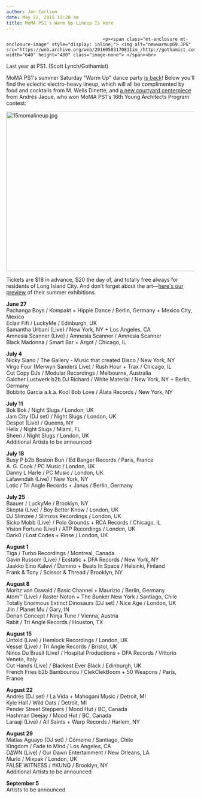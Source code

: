 ```yaml
---
author: Jen Carlson
date: May 22, 2015 11:20 am
title: MoMA PS1's Warm Up Lineup Is Here
---
```


	
										<p><span class="mt-enclosure mt-enclosure-image" style="display: inline;"> <img alt="newwarmup69.JPG" src="https://web.archive.org/web/20160503170811im_/http://gothamist.com/attachments/arts_jen/newwarmup69.JPG" width="640" height="480" class="image-none"> </span><br>
<span class="photo_caption">Last year at PS1. (Scott Lynch/Gothamist)</span></p>

<p>MoMA PS1&apos;s summer Saturday &quot;Warm Up&quot; dance party <a href="https://web.archive.org/web/20160503170811/http://press.moma.org/2015/05/warm-up-2015/">is back</a>! Below you&apos;ll find the eclectic electro-heavy lineup, which will all be complimented by food and cocktails from M. Wells Dinette, and <a href="https://web.archive.org/web/20160503170811/http://www.huffingtonpost.com/2015/02/10/andres-jaque_n_6647200.html">a new courtyard centerpiece</a> from Andr&#xE9;s Jaque, who won MoMA PS1&apos;s 16th Young Architects Program contest:</p>

<p><span class="mt-enclosure mt-enclosure-image" style="display: inline;"> <img alt="15momalineup.jpg" src="https://web.archive.org/web/20160503170811im_/http://gothamist.com/attachments/arts_jen/15momalineup.jpg" width="640" height="426" class="image-none"> </span></p>

<p>Tickets are $18 in advance, $20 the day of, and totally free always for residents of Long Island City. And don&apos;t forget about the art&#x2014;<a href="https://web.archive.org/web/20160503170811/http://gothamist.com/2015/05/04/moma_ps1s.php">here&apos;s our preview</a> of their summer exhibitions.</p>

<p><strong>June 27</strong> <br>
Pachanga Boys / Kompakt + Hippie Dance / Berlin, Germany + Mexico City, Mexico <br>
Eclair Fifi / LuckyMe / Edinburgh, UK <br>
Samantha Urbani (Live) / New York, NY + Los Angeles, CA <br>
Amnesia Scanner (Live) / Amnesia Scanner / Amnesia Scanner <br>
Black Madonna / Smart Bar + Argot / Chicago, IL </p>

<p><strong>July 4 </strong><br>
Nicky Siano / The Gallery - Music that created Disco / New York, NY <br>
Virgo Four (Merwyn Sanders Live) / Rush Hour + Trax / Chicago, IL <br>
Cut Copy DJs / Modular Recordings / Melbourne, Australia <br>
Galcher Lustwerk b2b DJ Richard / White Material / New York, NY + Berlin, Germany <br>
Bobbito Garcia a.k.a. Kool Bob Love / &#xC1;lata Records / New York, NY </p>

<p><strong>July 11</strong> <br>
Bok Bok / Night Slugs / London, UK <br>
Jam City (DJ set) / Night Slugs / London, UK <br>
Despot (Live) / Queens, NY <br>
Helix / Night Slugs / Miami, FL <br>
Sheen / Night Slugs / London, UK <br>
Additional Artists to be announced </p>

<p><strong>July 18 </strong><br>
Busy P b2b Boston Bun / Ed Banger Records / Paris, France <br>
A. G. Cook / PC Music / London, UK <br>
Danny L Harle / PC Music / London, UK <br>
Lafawndah (Live) / New York, NY <br>
Lotic / Tri Angle Records + Janus / Berlin, Germany </p>

<p><strong>July 25 </strong><br>
Baauer / LuckyMe / Brooklyn, NY <br>
Skepta (Live) / Boy Better Know / London, UK <br>
DJ Slimzee / Slimzos Recordings / London, UK <br>
Sicko Mobb (Live) / Polo Grounds + RCA Records / Chicago, IL <br>
Vision Fortune (Live) / ATP Recordings / London, UK <br>
Dark0 / Lost Codes + Rinse / London, UK </p>

<p><strong>August 1</strong> <br>
Tiga / Turbo Recordings / Montreal, Canada <br>
Gavin Russom (Live) / Ecstatic + DFA Records / New York, NY <br>
Jaakko Eino Kalevi / Domino + Beats In Space / Helsinki, Finland <br>
Frank &amp; Tony / Scissor &amp; Thread / Brooklyn, NY </p>

<p><strong>August 8</strong> <br>
Moritz von Oswald / Basic Channel + Maurizio / Berlin, Germany <br>
Atom&#x2122; (Live) / Raster Noton + The Bunker New York / Santiago, Chile <br>
Totally Enormous Extinct Dinosaurs (DJ set) / Nice Age / London, UK <br>
Jlin / Planet Mu / Gary, IN <br>
Dorian Concept / Ninja Tune / Vienna, Austria <br>
Rabit / Tri Angle Records / Houston, TX </p>

<p><strong>August 15</strong> <br>
Untold (Live) / Hemlock Recordings / London, UK <br>
Vessel (Live) / Tri Angle Records / Bristol, UK <br>
Ninos Du Brasil (Live) / Hospital Productions + DFA Records / Vittorio Veneto, Italy <br>
Cut Hands (Live) / Blackest Ever Black / Edinburgh, UK <br>
French Fries b2b Bambounou / ClekClekBoom + 50 Weapons / Paris, France </p>

<p><strong>August 22</strong> <br>
Andr&#xE9;s (DJ set) / La Vida + Mahogani Music / Detroit, MI <br>
Kyle Hall / Wild Oats / Detroit, MI <br>
Pender Street Steppers / Mood Hut / BC, Canada <br>
Hashman Deejay / Mood Hut / BC, Canada <br>
Laraaji (Live) / All Saints + Warp Records / Harlem, NY </p>

<p><strong>August 29</strong> <br>
Matias Aguayo (DJ set) / C&#xF3;meme / Santiago, Chile <br>
Kingdom / Fade to Mind / Los Angeles, CA <br>
D&#x2206;WN (Live) / Our Dawn Entertainment / New Orleans, LA <br>
Murlo / Mixpak / London, UK <br>
FALSE WITNESS / #KUNQ / Brooklyn, NY <br>
Additional Artists to be announced </p>

<p><strong>September 5</strong> <br>
Artists to be announced</p>					
										
									
				